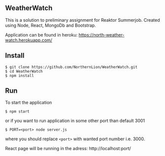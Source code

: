 ## WeatherWatch

This is a solution to preliminary assignment for Reaktor Summerjob.
Created using Node, React, MongoDb and Bootstrap.

Application can be found in heroku: https://north-weather-watch.herokuapp.com/

## Install

```
$ git clone https://github.com/NorthernLion/WeatherWatch.git
$ cd WeatherWatch
$ npm install
```

## Run

To start the application

```
$ npm start
```

or if you want to run application in some other port than default 3001

```
$ PORT=<port> node server.js
```

where you should replace `<port>` with wanted port number i.e. 3000.

React page will be running in the adress: http://localhost:port/
